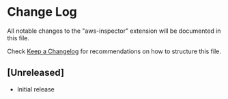 # Change Log

All notable changes to the "aws-inspector" extension will be documented in this file.

Check [Keep a Changelog](http://keepachangelog.com/) for recommendations on how to structure this file.

## [Unreleased]

- Initial release